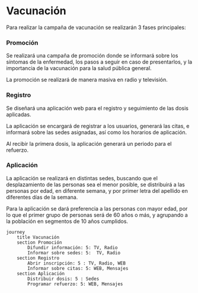 # Vacunación

Para realizar la campaña de vacunación se realizarán 3 fases principales:

### Promoción

Se realizará una campaña de promoción donde se informará sobre los síntomas de la enfermedad, los pasos a seguir en caso de presentarlos, y la importancia de la vacunación para la salud pública general.

La promoción se realizará de manera masiva en radio y televisión.

### Registro

Se diseñará una aplicación web para el registro y seguimiento de las dosis aplicadas.

La aplicación se encargará de registrar a los usuarios, generará las citas, e informará sobre las sedes asignadas, así como los horarios de aplicación.

Al recibir la primera dosis, la aplicación generará un periodo para el refuerzo.

### Aplicación

La aplicación se realizará en distintas sedes, buscando que el desplazamiento de las personas sea el menor posible, se distribuirá a las personas por edad, en diferente semana, y por primer letra del apellido en diferentes días de la semana.

Para la aplicación se dará preferencia a las personas con mayor edad, por lo que el primer grupo de personas será de 60 años o más, y agrupando a la población en segmentos de 10 años cumplidos.



```mermaid
journey
	title Vacunación
	section Promoción
		Difundir información: 5: TV, Radio
		Informar sobre sedes: 5:  TV, Radio
	section Registro
		Abrir inscripción: 5 : TV, Radio, WEB
		Informar sobre citas: 5: WEB, Mensajes
	section Aplicación
		Distribuir dosis: 5 : Sedes
		Programar refuerzo: 5: WEB, Mensajes
```





 	
